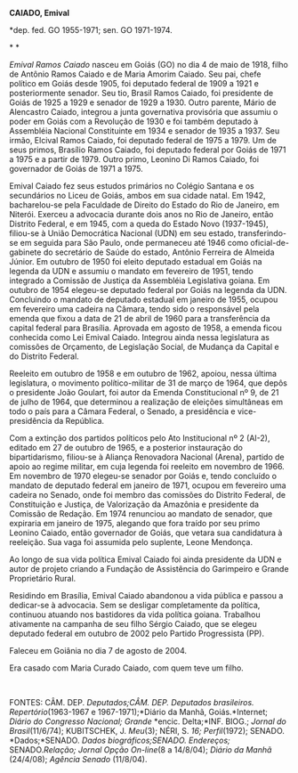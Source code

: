 **CAIADO, Emival**

\*dep. fed. GO 1955-1971; sen. GO 1971-1974.

* *

*Emival Ramos Caiado* nasceu em Goiás (GO) no dia 4 de maio de 1918,
filho de Antônio Ramos Caiado e de Maria Amorim Caiado. Seu pai, chefe
político em Goiás desde 1905, foi deputado federal de 1909 a 1921 e
posteriormente senador. Seu tio, Brasil Ramos Caiado, foi presidente de
Goiás de 1925 a 1929 e senador de 1929 a 1930. Outro parente, Mário de
Alencastro Caiado, integrou a junta governativa provisória que assumiu o
poder em Goiás com a Revolução de 1930 e foi também deputado à
Assembléia Nacional Constituinte em 1934 e senador de 1935 a 1937. Seu
irmão, Elcival Ramos Caiado, foi deputado federal de 1975 a 1979. Um de
seus primos, Brasílio Ramos Caiado, foi deputado federal por Goiás de
1971 a 1975 e a partir de 1979. Outro primo, Leonino Di Ramos Caiado,
foi governador de Goiás de 1971 a 1975.

Emival Caiado fez seus estudos primários no Colégio Santana e os
secundários no Liceu de Goiás, ambos em sua cidade natal. Em 1942,
bacharelou-se pela Faculdade de Direito do Estado do Rio de Janeiro, em
Niterói. Exerceu a advocacia durante dois anos no Rio de Janeiro, então
Distrito Federal, e em 1945, com a queda do Estado Novo (1937-1945),
filiou-se à União Democrática Nacional (UDN) em seu estado,
transferindo-se em seguida para São Paulo, onde permaneceu até 1946 como
oficial-de-gabinete do secretário de Saúde do estado, Antônio Ferreira
de Almeida Júnior. Em outubro de 1950 foi eleito deputado estadual em
Goiás na legenda da UDN e assumiu o mandato em fevereiro de 1951, tendo
integrado a Comissão de Justiça da Assembléia Legislativa goiana. Em
outubro de 1954 elegeu-se deputado federal por Goiás na legenda da UDN.
Concluindo o mandato de deputado estadual em janeiro de 1955, ocupou em
fevereiro uma cadeira na Câmara, tendo sido o responsável pela emenda
que fixou a data de 21 de abril de 1960 para a transferência da capital
federal para Brasília. Aprovada em agosto de 1958, a emenda ficou
conhecida como Lei Emival Caiado. Integrou ainda nessa legislatura as
comissões de Orçamento, de Legislação Social, de Mudança da Capital e do
Distrito Federal.

Reeleito em outubro de 1958 e em outubro de 1962, apoiou, nessa última
legislatura, o movimento político-militar de 31 de março de 1964, que
depôs o presidente João Goulart, foi autor da Emenda Constitucional nº
9, de 21 de julho de 1964, que determinou a realização de eleições
simultâneas em todo o país para a Câmara Federal, o Senado, a
presidência e vice-presidência da República.

Com a extinção dos partidos políticos pelo Ato Institucional nº 2
(AI-2), editado em 27 de outubro de 1965, e a posterior instauração do
bipartidarismo, filiou-se à Aliança Renovadora Nacional (Arena), partido
de apoio ao regime militar, em cuja legenda foi reeleito em novembro de
1966. Em novembro de 1970 elegeu-se senador por Goiás e, tendo concluído
o mandato de deputado federal em janeiro de 1971, ocupou em fevereiro
uma cadeira no Senado, onde foi membro das comissões do Distrito
Federal, de Constituição e Justiça, de Valorização da Amazônia e
presidente da Comissão de Redação. Em 1974 renunciou ao mandato de
senador, que expiraria em janeiro de 1975, alegando que fora traído por
seu primo Leonino Caiado, então governador de Goiás, que vetara sua
candidatura à reeleição. Sua vaga foi assumida pelo suplente, Leone
Mendonça.

Ao longo de sua vida política Emival Caiado foi ainda presidente da UDN
e autor de projeto criando a Fundação de Assistência do Garimpeiro e
Grande Proprietário Rural.

Residindo em Brasília, Emival Caiado abandonou a vida pública e passou a
dedicar-se à advocacia. Sem se desligar completamente da política,
continuou atuando nos bastidores da vida política goiana. Trabalhou
ativamente na campanha de seu filho Sérgio Caiado, que se elegeu
deputado federal em outubro de 2002 pelo Partido Progressista (PP).

Faleceu em Goiânia no dia 7 de agosto de 2004.

Era casado com Maria Curado Caiado, com quem teve um filho.

 

FONTES: CÂM. DEP. *Deputados;*CÂM. DEP*. Deputados brasileiros.
Repertório*(1963-1967 e 1967-1971);*Diário da Manhã, Goiás.*Internet;
*Diário do Congresso Nacional; Grande* *encic. Delta;*INF. BIOG.;
*Jornal do Brasil*(11/6/74); KUBITSCHEK, J. *Meu*(3); NÉRI, S. *16;*
*Perfil*(1972); SENADO. *Dados;*SENADO. *Dados biográficos;*SENADO*.
Endereços;* SENADO.*Relação; Jornal Opção On-line*(8 a 14/8/04); *Diário
da Manhã* (24/4/08); *Agência Senado* (11/8/04).

 
